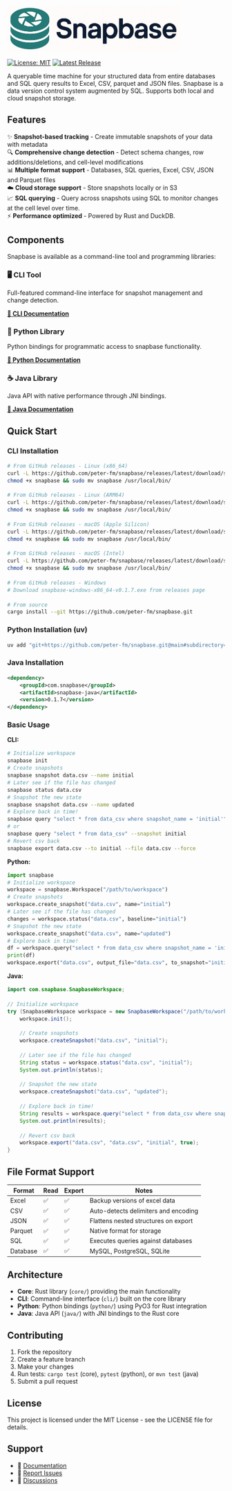 <img src="static/logo.jpg" alt="Snapbase Logo" width="400">

[![License: MIT](https://img.shields.io/badge/License-MIT-yellow.svg)](https://opensource.org/licenses/MIT) [![Latest Release](https://img.shields.io/github/v/release/peter-fm/snapbase?label=latest%20release)](https://github.com/peter-fm/snapbase/releases/latest)

A queryable time machine for your structured data from entire databases and SQL query results to Excel, CSV, parquet and JSON files. Snapbase is a data version control system augmented by SQL. Supports both local and cloud snapshot storage.

## Features

✨ **Snapshot-based tracking** - Create immutable snapshots of your data with metadata  
🔍 **Comprehensive change detection** - Detect schema changes, row additions/deletions, and cell-level modifications  
📊 **Multiple format support** - Databases, SQL queries, Excel, CSV, JSON and Parquet files  
☁️ **Cloud storage support** - Store snapshots locally or in S3  
📈 **SQL querying** - Query across snapshots using SQL to monitor changes at the cell level over time.  
⚡ **Performance optimized** - Powered by Rust and DuckDB.

## Components

Snapbase is available as a command-line tool and programming libraries:

### 🖥️ CLI Tool
Full-featured command-line interface for snapshot management and change detection.

**[📖 CLI Documentation](cli/README.md)**

### 🐍 Python Library
Python bindings for programmatic access to snapbase functionality.

**[📖 Python Documentation](python/README.md)**

### ☕ Java Library
Java API with native performance through JNI bindings.

**[📖 Java Documentation](java/README.md)**

## Quick Start

### CLI Installation
```bash
# From GitHub releases - Linux (x86_64)
curl -L https://github.com/peter-fm/snapbase/releases/latest/download/snapbase-linux-x86_64-v0.1.7 -o snapbase
chmod +x snapbase && sudo mv snapbase /usr/local/bin/

# From GitHub releases - Linux (ARM64)
curl -L https://github.com/peter-fm/snapbase/releases/latest/download/snapbase-linux-x86_64-v0.1.7 -o snapbase
chmod +x snapbase && sudo mv snapbase /usr/local/bin/

# From GitHub releases - macOS (Apple Silicon)
curl -L https://github.com/peter-fm/snapbase/releases/latest/download/snapbase-macos-apple-silicon-v0.1.7 -o snapbase
chmod +x snapbase && sudo mv snapbase /usr/local/bin/

# From GitHub releases - macOS (Intel)
curl -L https://github.com/peter-fm/snapbase/releases/latest/download/snapbase-macos-apple-silicon-v0.1.7 -o snapbase
chmod +x snapbase && sudo mv snapbase /usr/local/bin/

# From GitHub releases - Windows
# Download snapbase-windows-x86_64-v0.1.7.exe from releases page

# From source
cargo install --git https://github.com/peter-fm/snapbase.git
```

### Python Installation (uv)
```bash
uv add "git+https://github.com/peter-fm/snapbase.git@main#subdirectory=python"
```

### Java Installation
```xml
<dependency>
    <groupId>com.snapbase</groupId>
    <artifactId>snapbase-java</artifactId>
    <version>0.1.7</version>
</dependency>
```

### Basic Usage

**CLI:**
```bash
# Initialize workspace
snapbase init
# Create snapshots
snapbase snapshot data.csv --name initial
# Later see if the file has changed
snapbase status data.csv
# Snapshot the new state
snapbase snapshot data.csv --name updated
# Explore back in time!
snapbase query "select * from data_csv where snapshot_name = 'initial'" 
# or
snapbase query "select * from data_csv" --snapshot initial
# Revert csv back
snapbase export data.csv --to initial --file data.csv --force
```

**Python:**
```python
import snapbase
# Initialize workspace
workspace = snapbase.Workspace("/path/to/workspace")
# Create snapshots
workspace.create_snapshot("data.csv", name="initial")
# Later see if the file has changed
changes = workspace.status("data.csv", baseline="initial")
# Snapshot the new state
workspace.create_snapshot("data.csv", name="updated")
# Explore back in time!
df = workspace.query("select * from data_csv where snapshot_name = 'initial'")
print(df)
workspace.export("data.csv", output_file="data.csv", to_snapshot="initial", force=True)
```

**Java:**
```java
import com.snapbase.SnapbaseWorkspace;

// Initialize workspace
try (SnapbaseWorkspace workspace = new SnapbaseWorkspace("/path/to/workspace")) {
    workspace.init();
    
    // Create snapshots
    workspace.createSnapshot("data.csv", "initial");
    
    // Later see if the file has changed
    String status = workspace.status("data.csv", "initial");
    System.out.println(status);
    
    // Snapshot the new state
    workspace.createSnapshot("data.csv", "updated");
    
    // Explore back in time!
    String results = workspace.query("select * from data_csv where snapshot_name = 'initial'");
    System.out.println(results);
    
    // Revert csv back
    workspace.export("data.csv", "data.csv", "initial", true);
}
```

## File Format Support

| Format | Read | Export | Notes |
|--------|------|--------|-------|
| Excel | ✅ | ✅ | Backup versions of excel data |
| CSV | ✅ | ✅ | Auto-detects delimiters and encoding |
| JSON | ✅ | ✅ | Flattens nested structures on export |
| Parquet | ✅ | ✅ | Native format for storage |
| SQL | ✅ | ✅ | Executes queries against databases |
| Database | ✅ | ✅ | MySQL, PostgreSQL, SQLite |

## Architecture

- **Core**: Rust library (`core/`) providing the main functionality
- **CLI**: Command-line interface (`cli/`) built on the core library
- **Python**: Python bindings (`python/`) using PyO3 for Rust integration
- **Java**: Java API (`java/`) with JNI bindings to the Rust core

## Contributing

1. Fork the repository
2. Create a feature branch
3. Make your changes
4. Run tests: `cargo test` (core), `pytest` (python), or `mvn test` (java)
5. Submit a pull request

## License

This project is licensed under the MIT License - see the LICENSE file for details.

## Support

- 📖 [Documentation](https://github.com/peter-fm/snapbase/wiki)
- 🐛 [Report Issues](https://github.com/peter-fm/snapbase/issues)
- 💬 [Discussions](https://github.com/peter-fm/snapbase/discussions)